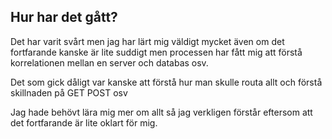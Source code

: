 ## Hur har det gått?

Det har varit svårt men jag har lärt mig väldigt mycket även om det fortfarande kanske är lite suddigt men processen har fått mig att förstå korrelationen mellan en server och databas osv.

Det som gick dåligt var kanske att förstå hur man skulle routa allt och förstå skillnaden på GET POST osv

Jag hade behövt lära mig mer om allt så jag verkligen förstår eftersom att det fortfarande är lite oklart för mig.